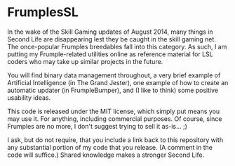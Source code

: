 FrumplesSL
==========

In the wake of the Skill Gaming updates of August 2014, many things in Second Life are disappearing lest they be caught in the skill gaming net.  The once-popular Frumples breedables fall into this category.  As such, I am putting my Frumple-related utilities online as reference material for LSL coders who may take up similar projects in the future.

You will find binary data management throughout, a very brief example of Artificial Intelligence (in The Grand Jester), one example of how to create an automatic updater (in FrumpleBumper), and (I like to think) some positive usability ideas.

This code is released under the MIT license, which simply put means you may use it.  For anything, including commercial purposes.  Of course, since Frumples are no more, I don't suggest trying to sell it as-is...  ;)

I ask, but do not require, that you include a link back to this repository with any substantial portion of my code that you release.  (A comment in the code will suffice.)  Shared knowledge makes a stronger Second Life.